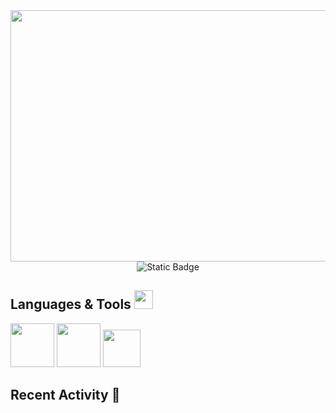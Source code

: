 <div align="center">
<a href="https://www.behance.net/pixeljeff">
<img src="https://mir-s3-cdn-cf.behance.net/project_modules/max_632/1599d7107019725.5f9d3c7bae636.gif" width="800" height="402">
</a>
</div>

<table>
  <tr>
    <div align="center">
<img alt="Static Badge" src="https://img.shields.io/badge/this%20profile%20is%20under%20construction%2C%20just%20like%20my%20codding%20skills%20%E2%9C%A8%20-8A2BE2">
    </div>

## Languages & Tools <img src="https://github.com/user-attachments/assets/8a2460ab-e2cf-4d11-8792-21ea8d0b382e" width="30" height="30">

<img src="https://github.com/user-attachments/assets/e6237f74-232f-40a7-a4d2-f5a53a67b54f" width="70" height="70"> <img src="https://github.com/user-attachments/assets/35f1359a-3b4a-413a-b126-1352ef8382ac" width="70" height="70"> <img src="https://cdn.iconscout.com/icon/free/png-512/free-vim-logo-icon-download-in-svg-png-gif-file-formats--programming-langugae-freebies-pack-logos-icons-1175075.png?f=webp&w=256" width="60" height="60">

## Recent Activity :bell:

<!--START_SECTION:activity-->
<!--END_SECTION:activity-->

  </tr>
  </table>
